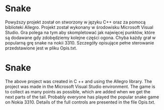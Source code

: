 # Snake

Powyższy projekt został on stworzony w języku C++ oraz za pomocą biblioteki Allegro. 
Projekt został wykonany w środowisku Microsoft Visual Studio. 
Gra polega na tym aby skompletować jak najwięcej punktów, które są dodawane gdy zdobędziemy kolejne części ogona. 
Chyba każdy grał w popularną grę snake na nokii 3310. Szczegóły opisujące pełne sterowanie przedstawione jest w pliku Opis.txt. 



# Snake

The above project was created in C ++ and using the Allegro library.
The project was made in the Microsoft Visual Studio environment.
The game is to collect as many points as possible, which are added when we get the next parts of the tail.
Probably everyone has played the popular snake game on Nokia 3310. Details of the full controls are presented in the file Opis.txt.
